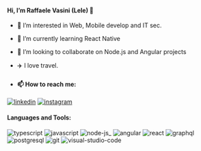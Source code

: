 #### Hi, I’m Raffaele Vasini (Lele) 🚀

- 👀 I’m interested in Web, Mobile develop and IT sec.
- 🌱 I’m currently learning React Native
- 💞️ I’m looking to collaborate on Node.js and Angular projects 
- ✈️ I love travel.

- #### 📫 How to reach me:

[![linkedin](https://user-images.githubusercontent.com/5528247/129276045-365251b2-9cc4-4bd4-bbaf-d9659e044bad.png)](https://www.linkedin.com/in/raffaele-vasini-87937470/)
[![instagram](https://user-images.githubusercontent.com/5528247/129276872-5abfbfa7-295b-4beb-99b8-9e506c2001d7.png)](https://www.instagram.com/shootatrip/)




#### Languages and Tools:

![typescript](https://user-images.githubusercontent.com/5528247/129274868-98c24eff-1f13-4f14-9858-8f6c305ed337.png) 
![javascript](https://user-images.githubusercontent.com/5528247/129274846-eb59327e-d97f-4868-b9d8-d7252c3fd0e2.png) 
![node-js_](https://user-images.githubusercontent.com/5528247/129275183-24795bd8-6c7a-4c39-97bb-10c8de0b20e2.png) 
![angular](https://user-images.githubusercontent.com/5528247/129274733-25ca85be-c9f4-4d7f-a1c0-63c65abafb0f.png) 
![react](https://user-images.githubusercontent.com/5528247/129274864-0802cb8a-3470-4773-8a0b-9295e59fe41e.png) 
![graphql](https://user-images.githubusercontent.com/5528247/129274854-06583854-b112-4b8c-a13a-09a35146f062.png) 
![postgresql](https://user-images.githubusercontent.com/5528247/129274719-d9507c77-41da-4317-8238-68887a97467b.png) 
![git](https://user-images.githubusercontent.com/5528247/129274839-45112097-b506-4cb6-b1d0-d0d6e163af92.png) 
![visual-studio-code](https://user-images.githubusercontent.com/5528247/129274882-33139dc6-80f2-4589-bc55-5bc5e2b06944.png)





<!---
elleVas/elleVas is a ✨ special ✨ repository because its `README.md` (this file) appears on your GitHub profile.
You can click the Preview link to take a look at your changes.
--->
